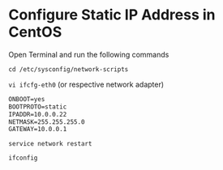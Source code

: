 # Configure Static IP Address in CentOS

Open Terminal and run the following commands

`cd /etc/sysconfig/network-scripts`

`vi ifcfg-eth0` (or respective network adapter)

```txt
ONBOOT=yes
BOOTPROTO=static
IPADDR=10.0.0.22
NETMASK=255.255.255.0
GATEWAY=10.0.0.1
```

`service network restart`

`ifconfig`
